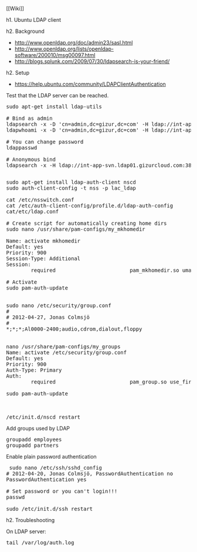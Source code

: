 [[Wiki]]


h1. Ubuntu LDAP client

h2. Background

* http://www.openldap.org/doc/admin23/sasl.html
* http://www.openldap.org/lists/openldap-software/200010/msg00097.html
* http://blogs.splunk.com/2009/07/30/ldapsearch-is-your-friend/





h2. Setup

* https://help.ubuntu.com/community/LDAPClientAuthentication

Test that the LDAP server can be reached.
<pre>
sudo apt-get install ldap-utils

# Bind as admin
ldapsearch -x -D 'cn=admin,dc=gizur,dc=com' -H ldap://int-app-svn.ldap01.gizurcloud.com:389/ -W -b ou=People,dc=gizur,dc=com objectclass=posixAccount
ldapwhoami -x -D 'cn=admin,dc=gizur,dc=com' -H ldap://int-app-svn.ldap01.gizurcloud.com:389/ -W

# You can change password
ldappasswd

# Anonymous bind
ldapsearch -x -H ldap://int-app-svn.ldap01.gizurcloud.com:389/  -b ou=People,dc=gizur,dc=com objectclass=posixAccount

</pre>


<pre>
sudo apt-get install ldap-auth-client nscd
sudo auth-client-config -t nss -p lac_ldap

cat /etc/nsswitch.conf
cat /etc/auth-client-config/profile.d/ldap-auth-config
cat/etc/ldap.conf

# Create script for automatically creating home dirs
sudo nano /usr/share/pam-configs/my_mkhomedir

Name: activate mkhomedir
Default: yes
Priority: 900
Session-Type: Additional
Session:
        required                        pam_mkhomedir.so umask=0022 skel=/etc/skel

# Activate
sudo pam-auth-update


sudo nano /etc/security/group.conf
#
# 2012-04-27, Jonas Colmsjö
#
*;*;*;Al0000-2400;audio,cdrom,dialout,floppy


nano /usr/share/pam-configs/my_groups
Name: activate /etc/security/group.conf
Default: yes
Priority: 900
Auth-Type: Primary
Auth:
        required                        pam_group.so use_first_pass

sudo pam-auth-update



/etc/init.d/nscd restart
</pre>

Add groups used by LDAP
<pre>
groupadd employees
groupadd partners
</pre>


Enable plain password authentication
<pre>
 sudo nano /etc/ssh/sshd_config 
# 2012-04-20, Jonas Colmsjö, PasswordAuthentication no
PasswordAuthentication yes

# Set password or you can't login!!!
passwd

sudo /etc/init.d/ssh restart
</pre>


h2. Troubleshooting


On LDAP server:
<pre>
tail /var/log/auth.log
</pre>